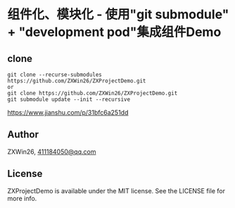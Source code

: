 # 组件化、模块化 - 使用"git submodule" + "development pod"集成组件Demo

## clone
    git clone --recurse-submodules https://github.com/ZXWin26/ZXProjectDemo.git 
    or
    git clone https://github.com/ZXWin26/ZXProjectDemo.git
    git submodule update --init --recursive

https://www.jianshu.com/p/31bfc6a251dd

## Author

ZXWin26, 411184050@qq.com

## License

ZXProjectDemo is available under the MIT license. See the LICENSE file for more info.
